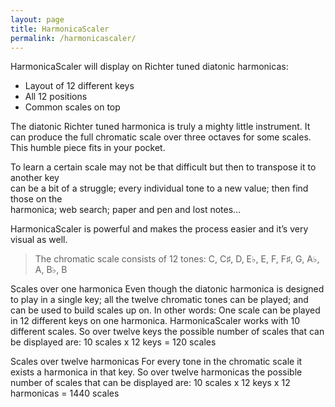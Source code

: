 ```yaml
---
layout: page
title: HarmonicaScaler
permalink: /harmonicascaler/
---
```


HarmonicaScaler will display on Richter tuned diatonic harmonicas:  
- Layout of 12 different keys  
- All 12 positions  
- Common scales on top



The diatonic Richter tuned harmonica is truly a mighty little instrument. It can produce the full chromatic scale over three octaves for some scales. This humble piece fits in your pocket.  

To learn a certain scale may not be that difficult but then to transpose it to another key  
can be a bit of a struggle; every individual tone to a new value; then find those on the  
harmonica; web search; paper and pen and lost notes…  

HarmonicaScaler is powerful and makes the process easier and it’s very visual as well.

> The chromatic scale consists of 12 tones: C, C♯, D, E♭, E, F, F♯, G, A♭, A, B♭, B

Scales over one harmonica
Even though the diatonic harmonica is designed to play in a single key; all the twelve chromatic tones can be played; and can be used to build scales up on. In other words: One scale can be played in 12 different keys on one harmonica. HarmonicaScaler works with 10 different scales. So over twelve keys the possible number of scales that can be displayed are:
10 scales x 12 keys = 120 scales

Scales over twelve harmonicas
For every tone in the chromatic scale it exists a harmonica in that key. So over twelve harmonicas the possible number of scales that can be displayed are:
10 scales x 12 keys x 12 harmonicas = 1440 scales
